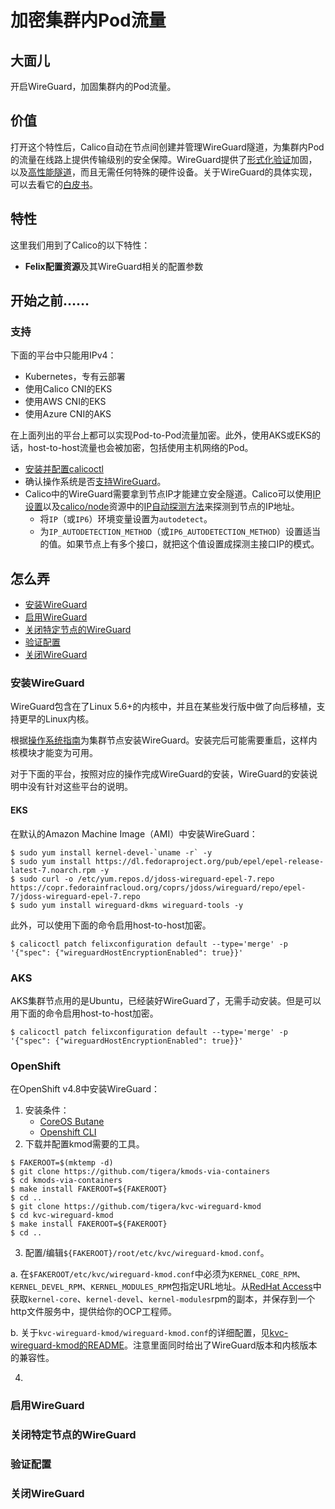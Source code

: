 # 加密集群内Pod流量

## 大面儿

开启WireGuard，加固集群内的Pod流量。

## 价值

打开这个特性后，Calico自动在节点间创建并管理WireGuard隧道，为集群内Pod的流量在线路上提供传输级别的安全保障。WireGuard提供了[形式化验证](https://www.wireguard.com/formal-verification/)加固，以及[高性能隧道](https://www.wireguard.com/performance/)，而且无需任何特殊的硬件设备。关于WireGuard的具体实现，可以去看它的[白皮书](https://www.wireguard.com/papers/wireguard.pdf)。

## 特性

这里我们用到了Calico的以下特性：

- **Felix配置资源**及其WireGuard相关的配置参数

## 开始之前……

### 支持

下面的平台中只能用IPv4：

- Kubernetes，专有云部署
- 使用Calico CNI的EKS
- 使用AWS CNI的EKS
- 使用Azure CNI的AKS

在上面列出的平台上都可以实现Pod-to-Pod流量加密。此外，使用AKS或EKS的话，host-to-host流量也会被加密，包括使用主机网络的Pod。

- [安装并配置calicoctl](../05%E8%BF%90%E7%BB%B4/02calicoctl/01%E5%AE%89%E8%A3%85calicoctl.md)
- 确认操作系统是否[支持WireGuard](https://www.wireguard.com/install/)。
- Calico中的WireGuard需要拿到节点IP才能建立安全隧道。Calico可以使用[IP设置](../06%E5%8F%82%E8%80%83/06calico-node.md#IP设置)以及[calico/node](../06%E5%8F%82%E8%80%83/06calico-node.md)资源中的[IP自动探测方法](../06%E5%8F%82%E8%80%83/06calico-node.md#IP自动探测方法)来探测到节点的IP地址。
    - 将`IP`（或`IP6`）环境变量设置为`autodetect`。
    - 为`IP_AUTODETECTION_METHOD`（或`IP6_AUTODETECTION_METHOD`）设置适当的值。如果节点上有多个接口，就把这个值设置成探测主接口IP的模式。

## 怎么弄

- [安装WireGuard](#安装WireGuard)
- [启用WireGuard](#启用WireGuard)
- [关闭特定节点的WireGuard](#关闭特定节点的WireGuard)
- [验证配置](#验证配置)
- [关闭WireGuard](#关闭WireGuard)

### 安装WireGuard

WireGuard包含在了Linux 5.6+的内核中，并且在某些发行版中做了向后移植，支持更早的Linux内核。

根据[操作系统指南](https://www.wireguard.com/install/)为集群节点安装WireGuard。安装完后可能需要重启，这样内核模块才能变为可用。

对于下面的平台，按照对应的操作完成WireGuard的安装，WireGuard的安装说明中没有针对这些平台的说明。

#### EKS

在默认的Amazon Machine Image（AMI）中安装WireGuard：

```shell
$ sudo yum install kernel-devel-`uname -r` -y
$ sudo yum install https://dl.fedoraproject.org/pub/epel/epel-release-latest-7.noarch.rpm -y
$ sudo curl -o /etc/yum.repos.d/jdoss-wireguard-epel-7.repo https://copr.fedorainfracloud.org/coprs/jdoss/wireguard/repo/epel-7/jdoss-wireguard-epel-7.repo
$ sudo yum install wireguard-dkms wireguard-tools -y
```

此外，可以使用下面的命令启用host-to-host加密。

```shell
$ calicoctl patch felixconfiguration default --type='merge' -p '{"spec": {"wireguardHostEncryptionEnabled": true}}'
```

### AKS

AKS集群节点用的是Ubuntu，已经装好WireGuard了，无需手动安装。但是可以用下面的命令启用host-to-host加密。

```shell
$ calicoctl patch felixconfiguration default --type='merge' -p '{"spec": {"wireguardHostEncryptionEnabled": true}}'
```

### OpenShift

在OpenShift v4.8中安装WireGuard：

1. 安装条件：
    - [CoreOS Butane](https://coreos.github.io/butane/getting-started/)
    - [Openshift CLI](https://docs.openshift.com/container-platform/4.2/cli_reference/openshift_cli/getting-started-cli.html)
2. 下载并配置kmod需要的工具。

```shell
$ FAKEROOT=$(mktemp -d)
$ git clone https://github.com/tigera/kmods-via-containers
$ cd kmods-via-containers
$ make install FAKEROOT=${FAKEROOT}
$ cd ..
$ git clone https://github.com/tigera/kvc-wireguard-kmod
$ cd kvc-wireguard-kmod
$ make install FAKEROOT=${FAKEROOT}
$ cd ..
```

3. 配置/编辑`${FAKEROOT}/root/etc/kvc/wireguard-kmod.conf`。

a. 在`$FAKEROOT/etc/kvc/wireguard-kmod.conf`中必须为`KERNEL_CORE_RPM`、`KERNEL_DEVEL_RPM`、`KERNEL_MODULES_RPM`包指定URL地址。从[RedHat Access]()中获取`kernel-core`、`kernel-devel`、`kernel-modules`rpm的副本，并保存到一个http文件服务中，提供给你的OCP工程师。

b. 关于`kvc-wireguard-kmod/wireguard-kmod.conf`的详细配置，见[kvc-wireguard-kmod的README](https://github.com/tigera/kvc-wireguard-kmod#quick-config-variables-guide)。注意里面同时给出了WireGuard版本和内核版本的兼容性。

4. 

### 启用WireGuard

### 关闭特定节点的WireGuard

### 验证配置

### 关闭WireGuard